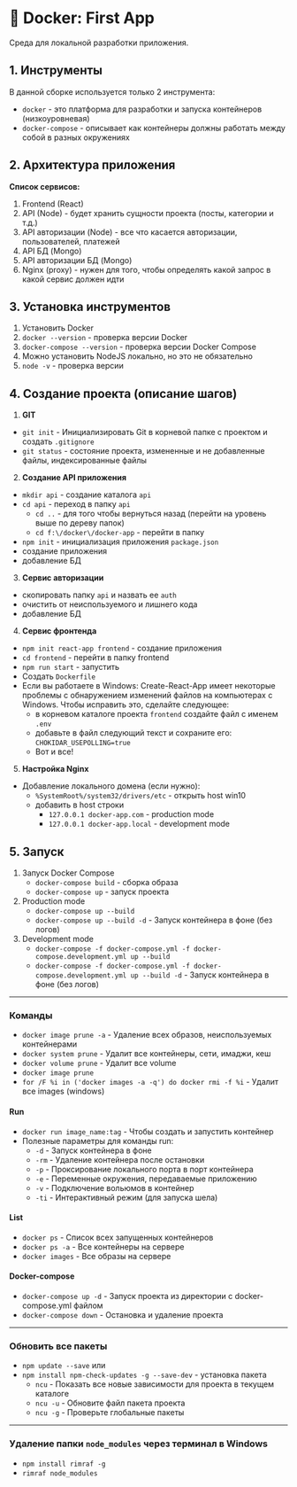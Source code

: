 # 🐳 Docker: First App
Среда для локальной разработки приложения.


## 1. Инструменты
В данной сборке используется только 2 инструмента:
* `docker` - это платформа для разработки и запуска контейнеров (низкоуровневая)
* `docker-compose` - описывает как контейнеры должны работать между собой в разных окружениях


## 2. Архитектура приложения
**Список сервисов:**
1. Frontend (React)
2. API (Node) - будет хранить сущности проекта (посты, категории и т.д.)
3. API авторизации (Node) - все что касается авторизации, пользователей, платежей
4. API БД (Mongo)
5. API авторизации БД (Mongo)
6. Nginx (proxy) - нужен для того, чтобы определять какой запрос в какой сервис должен идти


## 3. Установка инструментов
1. Установить Docker
2. `docker --version` - проверка версии Docker
3. `docker-compose --version` - проверка версии Docker Compose
4. Можно установить NodeJS локально, но это не обязательно
5. `node -v` - проверка версии


## 4. Создание проекта (описание шагов)
1. **GIT**
  * `git init` - Инициализировать Git в корневой папке с проектом и создать `.gitignore`
  * `git status` - состояние проекта, измененные и не добавленные файлы, индексированные файлы
2. **Создание API приложения**
  * `mkdir api` - создание каталога `api`
  * `cd api` - переход в папку `api`
    * `cd ..` - для того чтобы вернуться назад (перейти на уровень выше по дереву папок)
    * `cd f:\/docker\/docker-app` - перейти в папку
  * `npm init` - инициализация приложения `package.json`
  * создание приложения
  * добавление БД
3. **Сервис авторизации**
  * скопировать папку `api` и назвать ее `auth`
  * очистить от неиспользуемого и лишнего кода
  * добавление БД
4. **Сервис фронтенда**
  * `npm init react-app frontend` - создание приложения
  * `cd frontend` - перейти в папку frontend
  * `npm run start` - запустить
  * Создать `Dockerfile`
  * Если вы работаете в Windows: Create-React-App имеет некоторые проблемы с обнаружением изменений файлов на компьютерах с Windows. Чтобы исправить это, сделайте следующее:
    * в корневом каталоге проекта `frontend` создайте файл с именем `.env`
    * добавьте в файл следующий текст и сохраните его: `CHOKIDAR_USEPOLLING=true`
    * Вот и все!
5. **Настройка Nginx**
  * Добавление локального домена (если нужно):
    * `%SystemRoot%/system32/drivers/etc` - открыть host win10
    * добавить в host строки
      * `127.0.0.1 docker-app.com` - production mode
      * `127.0.0.1 docker-app.local` - development mode


## 5. Запуск
1. Запуск Docker Compose
   * `docker-compose build` - сборка образа
   * `docker-compose up` - запуск проекта
2. Production mode
   * `docker-compose up --build`
   * `docker-compose up --build -d` - Запуск контейнера в фоне (без логов)
2. Development mode
   * `docker-compose -f docker-compose.yml -f docker-compose.development.yml up --build`
   * `docker-compose -f docker-compose.yml -f docker-compose.development.yml up --build -d` - Запуск контейнера в фоне (без логов)


---


### Команды
  * `docker image prune -a` - Удаление всех образов, неиспользуемых контейнерами
  * `docker system prune` - Удалит все контейнеры, сети, имаджи, кеш
  * `docker volume prune` - Удалит все volume
  * `docker image prune`
  * `for /F %i in ('docker images -a -q') do docker rmi -f %i` - Удалит все images (windows)

#### Run
  * `docker run image_name:tag` - Чтобы создать и запустить контейнер
  * Полезные параметры для команды run:
    * `-d` - Запуск контейнера в фоне
    * `-rm` - Удаление контейнера после остановки
    * `-p` - Проксирование локального порта в порт контейнера
    * `-e` - Переменные окружения, передаваемые приложению
    * `-v` - Подключение вольюмов в контейнер
    * `-ti` - Интерактивный режим (для запуска шела)

#### List
  * `docker ps` - Список всех запущенных контейнеров
  * `docker ps -a` - Все контейнеры на сервере
  * `docker images` - Все образы на сервере

#### Docker-compose
  * `docker-compose up -d` - Запуск проекта из директории с docker-compose.yml файлом
  * `docker-compose down` - Остановка и удаление проекта


---


### Обновить все пакеты
  * `npm update --save`
    или
  * `npm install npm-check-updates -g --save-dev` - установка пакета
    * `ncu` - Показать все новые зависимости для проекта в текущем каталоге
    * `ncu -u` - Обновите файл пакета проекта
    * `ncu -g` - Проверьте глобальные пакеты


---


### Удаление папки `node_modules` через терминал в Windows
  * `npm install rimraf -g`
  * `rimraf node_modules`